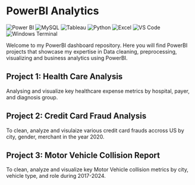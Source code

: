 # PowerBI Analytics
![Power BI](https://img.shields.io/badge/Power%20BI-F2C811?style=for-the-badge&logo=powerbi&logoColor=black)
![MySQL](https://img.shields.io/badge/MySQL-00000F?style=for-the-badge&logo=mysql&logoColor=white)
![Tableau](https://img.shields.io/badge/Tableau-E97627?style=for-the-badge&logo=tableau&logoColor=white)
![Python](https://img.shields.io/badge/Python-3776AB?style=for-the-badge&logo=python&logoColor=white)
![Excel](https://img.shields.io/badge/Excel-217346?style=for-the-badge&logo=microsoft-excel&logoColor=white)
![VS Code](https://img.shields.io/badge/VS%20Code-007ACC?style=for-the-badge&logo=visualstudiocode&logoColor=white)
![Windows Terminal](https://img.shields.io/badge/Windows%20Terminal-4D4D4D?style=for-the-badge&logo=windows-terminal&logoColor=white)

Welcome to my PowerBI dashboard repository. Here you will find PowerBI projects that showcase my expertise in Data cleaning, preprocessing, visualizing and business analytics using PowerBI.

## Project 1: Health Care Analysis
Analysing and visualize key healthcare expense metrics by hospital, payer, and diagnosis group.

## Project 2: Credit Card Fraud Analysis
To clean, analyze and visulaize various credit card frauds accross US by city, gender, merchant in the year 2020.

## Project 3: Motor Vehicle Collision Report
To clean, analyze and visualize key Motor Vehicle collision metrics by city, vehicle type, and role during 2017-2024.








